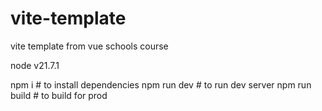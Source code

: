 # vite-template
vite template from vue schools course

node v21.7.1

npm i # to  install dependencies
npm run dev # to run dev server
npm run build # to build for prod
